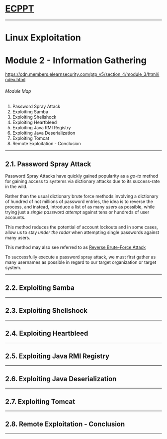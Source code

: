# [ECPPT](https://members.elearnsecurity.com/courses/penetration_testing_professional_v5)
__________________________
# Linux Exploitation
# Module 2 - Information Gathering

https://cdn.members.elearnsecurity.com/ptp_v5/section_4/module_3/html/index.html

###### Module Map
1. Password Spray Attack
2. Exploiting Samba
3. Exploiting Shellshock
4. Exploiting Heartbleed
5. Exploiting Java RMI Registry
6. Exploiting Java Deserialization
7. Exploiting Tomcat
8. Remote Exploitation - Conclusion

___________________________________
## 2.1. Password Spray Attack
Password Spray Attacks have quickly gained popularity as a *go-to* method for gaining access to systems via dictionary attacks due to its success-rate in the wild.

Rather than the usual dictionary brute force methods involving a dictionary of hundred of not millions of password entries, the idea is to reverse the process, and instead, introduce a list of as many *users* as possible, while trying just a *single password attempt* against tens or hundreds of user accounts.

This method reduces the potential of account lockouts and in some cases, allow us to stay *under the radar* when attempting single passwords against many users.

This method may also see referred to as [Reverse Brute-Force Attack](https://en.wikipedia.org/wiki/Brute-force_attack#Reverse_brute-force_attack)

To successfully execute a password spray attack, we must first gather as many usernames as possible in regard to our target organization or target system.

___________________________________
## 2.2. Exploiting Samba


___________________________________
## 2.3. Exploiting Shellshock


___________________________________
## 2.4. Exploiting Heartbleed


___________________________________
## 2.5. Exploiting Java RMI Registry


___________________________________
## 2.6. Exploiting Java Deserialization


___________________________________
## 2.7. Exploiting Tomcat


___________________________________
## 2.8. Remote Exploitation - Conclusion


___________________________________
